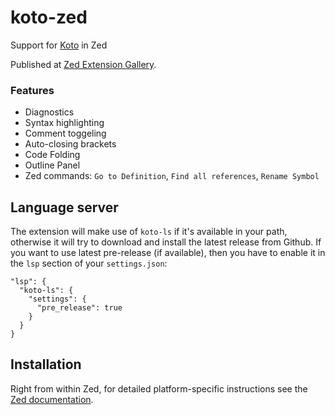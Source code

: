 # koto-zed
Support for [Koto](https://github.com/koto-lang/koto) in Zed

Published at [Zed Extension Gallery](https://zed.dev/extensions?query=Koto&filter=language-servers).

### Features
- Diagnostics
- Syntax highlighting
- Comment toggeling
- Auto-closing brackets
- Code Folding
- Outline Panel
- Zed commands: `Go to Definition`, `Find all references`, `Rename Symbol`

## Language server
The extension will make use of `koto-ls` if it's available in your path, otherwise it will try to download and install the latest release from Github. If you want to use latest pre-release (if available), then you have
to enable it in the `lsp` section of your `settings.json`:
```
"lsp": {
  "koto-ls": {
    "settings": {
      "pre_release": true
    }
  }
}
```

## Installation
Right from within Zed, for detailed platform-specific instructions see the [Zed documentation](https://zed.dev/docs/extensions/installing-extensions#installing-extensions).
